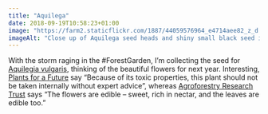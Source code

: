 ```yaml
---
title: "Aquilega"
date: 2018-09-19T10:58:23+01:00
image: "https://farm2.staticflickr.com/1887/44059576964_e4714aee82_z_d.jpg"
imageAlt: "Close up of Aquilega seed heads and shiny small black seed in an envelope"
---
```


With the storm raging in the #ForestGarden, I’m collecting the seed for [Aquilegia vulgaris](https://pfaf.org/user/Plant.aspx?LatinName=Aquilegia+vulgaris), thinking of the beautiful flowers for next year. Interesting, [Plants for a Future](https://pfaf.org/user/Default.aspx) say “Because of its toxic properties, this plant should not be taken internally without expert advice”, whereas [Agroforestry Research Trust](https://www.agroforestry.co.uk/product/aquilegia-vulgaris-2/) says “The flowers are edible – sweet, rich in nectar, and the leaves are edible too.”
